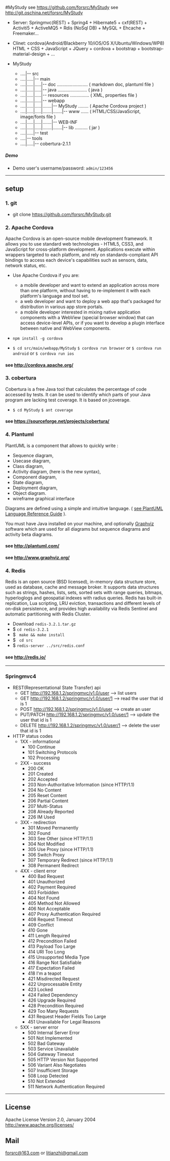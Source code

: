 #MyStudy
see https://github.com/forsrc/MyStudy
see http://git.oschina.net/forsrc/MyStudy

* Server: Springmvc(REST) + Spring4 + Hibernate5 + cxf(REST) + Activiti5 + ActiveMQ5 + Rdis (NoSql DB) + MySQL + Ehcache + Freemaker...
* Clinet: cordova(Android/Blackberry 10/iOS/OS X/Ubuntu/Windows/WP8)
          HTML + CSS + JavaScript + JQuery + cordova + bootstrap + bootstrap-material-design + ...


* MyStudy
    - ....|-- src
    - ....|.....|-- main
    - ....|.....|.....|-- doc ........................ ( markdown doc, plantuml file )
    - ....|.....|.....|-- java ....................... ( java )
    - ....|.....|.....|-- resources ............... ( XML, properties file )
    - ....|.....|.....|-- webapp
    - ....|.....|.....|.......|-- MyStudy ........ ( Apache Cordova project )
    - ....|.....|.....|.......|.......|-- www ...... ( HTML/CSS/JavaScript, image/fonts file )
    - ....|.....|.....|.......|-- WEB-INF
    - ....|.....|.....|.......|.......|-- lib .......... ( jar )
    - ....|.....|-- test
    - ....|-- tools
    - ....|.....|-- cobertura-2.1.1
   
##### Demo
* Demo user's username/password: ``` admin/123456 ```

----

##  setup

### 1. git

* git clone https://github.com/forsrc/MyStudy.git

### 2. Apache Cordova
Apache Cordova is an open-source mobile development framework. It allows you to use standard web technologies - HTML5, CSS3, and JavaScript for cross-platform development. Applications execute within wrappers targeted to each platform, and rely on standards-compliant API bindings to access each device's capabilities such as sensors, data, network status, etc.

* Use Apache Cordova if you are:

    * a mobile developer and want to extend an application across more than one platform, without having to re-implement it with each platform's language and tool set.
    * a web developer and want to deploy a web app that's packaged for distribution in various app store portals.
    * a mobile developer interested in mixing native application components with a WebView (special browser window) that can access device-level APIs, or if you want to develop a plugin interface between native and WebView components.


* ``` npm install -g cordova ```
* ``` $ cd src/main/webapp/MyStudy ```
  ``` $ cordova run browser ``` or ``` $ cordova run android ``` or ``` $ cordova run ios ```

#### see http://cordova.apache.org/

### 3. cobertura
Cobertura is a free Java tool that calculates the percentage of code accessed by tests. It can be used to identify which parts of your Java program are lacking test coverage. It is based on jcoverage.

* ``` $ cd MyStudy ```
  ``` $ ant coverage ```

#### see https://sourceforge.net/projects/cobertura/

### 4. Plantuml
PlantUML is a component that allows to quickly write :

* Sequence diagram,
* Usecase diagram,
* Class diagram,
* Activity diagram, (here is the new syntax),
* Component diagram,
* State diagram,
* Deployment diagram,
* Object diagram.
* wireframe graphical interface

Diagrams are defined using a simple and intuitive language. ( [see PlantUML Language Reference Guide](http://plantuml.com/PlantUML_Language_Reference_Guide.pdf) ).

You must have Java installed on your machine, and optionally [Graphviz](http://www.graphviz.org/) software which are used for all diagrams but sequence diagrams and activity beta diagrams.


#### see http://plantuml.com/
#### see http://www.graphviz.org/

### 4. Redis
Redis is an open source (BSD licensed), in-memory data structure store, used as database, cache and message broker. It supports data structures such as strings, hashes, lists, sets, sorted sets with range queries, bitmaps, hyperloglogs and geospatial indexes with radius queries. Redis has built-in replication, Lua scripting, LRU eviction, transactions and different levels of on-disk persistence, and provides high availability via Redis Sentinel and automatic partitioning with Redis Cluster.

* Download ``` redis-3.2.1.tar.gz ```
* $ ``` cd redis-3.2.1 ```
* $ ``` make && make install```
* $ ``` cd src```
* $ ``` redis-server ../src/redis.conf ```

#### see http://redis.io/


----

### Springmvc4

* REST(Representational State Transfer) api
    + GET    http://192.168.1.2/springmvc/v1.0/user     --> list users
    + GET    http://192.168.1.2/springmvc/v1.0/user/1   --> read the user that id is 1
    + POST   http://192.168.1.2/springmvc/v1.0/user     --> create an user
    + PUT/PATCH    http://192.168.1.2/springmvc/v1.0/user/1   --> update the user that id is 1
    + DELETE http://192.168.1.2/springmvc/v1.0/user/1   --> delete the user that id is 1
* HTTP status codes    
    + 1XX - informational
        - 100 Continue
        - 101 Switching Protocols
        - 102 Processing
    + 2XX - success
        - 200 OK
        - 201 Created
        - 202 Accepted
        - 203 Non-Authoritative Information (since HTTP/1.1)
        - 204 No Content
        - 205 Reset Content
        - 206 Partial Content
        - 207 Multi-Status
        - 208 Already Reported
        - 226 IM Used       
    + 3XX - redirection
        - 301 Moved Permanently
        - 302 Found
        - 303 See Other (since HTTP/1.1)
        - 304 Not Modified
        - 305 Use Proxy (since HTTP/1.1)
        - 306 Switch Proxy
        - 307 Temporary Redirect (since HTTP/1.1)
        - 308 Permanent Redirect 
    + 4XX - client error
        - 400 Bad Request
        - 401 Unauthorized
        - 402 Payment Required
        - 403 Forbidden
        - 404 Not Found
        - 405 Method Not Allowed
        - 406 Not Acceptable
        - 407 Proxy Authentication Required
        - 408 Request Timeout
        - 409 Conflict
        - 410 Gone
        - 411 Length Required
        - 412 Precondition Failed
        - 413 Payload Too Large
        - 414 URI Too Long
        - 415 Unsupported Media Type
        - 416 Range Not Satisfiable 
        - 417 Expectation Failed
        - 418 I'm a teapot 
        - 421 Misdirected Request
        - 422 Unprocessable Entity
        - 423 Locked
        - 424 Failed Dependency
        - 426 Upgrade Required
        - 428 Precondition Required
        - 429 Too Many Requests
        - 431 Request Header Fields Too Large
        - 451 Unavailable For Legal Reasons  
    + 5XX - server error
        - 500 Internal Server Error
        - 501 Not Implemented
        - 502 Bad Gateway
        - 503 Service Unavailable
        - 504 Gateway Timeout
        - 505 HTTP Version Not Supported
        - 506 Variant Also Negotiates
        - 507 Insufficient Storage 
        - 508 Loop Detected
        - 510 Not Extended
        - 511 Network Authentication Required
        
        
---


## License

Apache License
Version 2.0, January 2004
http://www.apache.org/licenses/


## Mail
forsrc@163.com or litianzhi@gmail.com